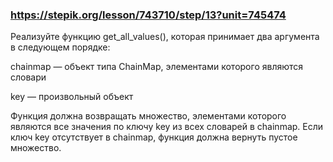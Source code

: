 ### https://stepik.org/lesson/743710/step/13?unit=745474

Реализуйте функцию get_all_values(), которая принимает два аргумента в следующем порядке:


chainmap — объект типа ChainMap, элементами которого являются словари

key — произвольный объект


Функция должна возвращать множество, элементами которого являются все значения по ключу key из всех словарей в chainmap. Если ключ key отсутствует в chainmap, функция должна вернуть пустое множество.
